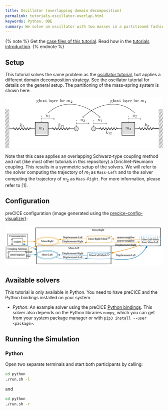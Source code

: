 ```yaml
---
title: Oscillator (overlapping domain decomposition)
permalink: tutorials-oscillator-overlap.html
keywords: Python, ODE
summary: We solve an oscillator with two masses in a partitioned fashion with overlapping domain decomposition. Each mass is solved by an independent ODE.
---
```


{% note %}
Get the [case files of this tutorial](https://github.com/precice/tutorials/tree/master/oscillator-overlap). Read how in the [tutorials introduction](https://precice.org/tutorials.html).
{% endnote %}

## Setup

This tutorial solves the same problem as the [oscillator tutorial](https://precice.org/tutorials-oscillator.html), but applies a different domain decomposition strategy. See the oscillator tutorial for details on the general setup. The partitioning of the mass-spring system is shown here:

![Schematic drawing of oscillator example with overlapping domain decomposition](images/tutorials-oscillator-overlap-dd.png)

Note that this case applies an overlapping Schwarz-type coupling method and not (like most other tutorials in this repository) a Dirichlet-Neumann coupling. This results in a symmetric setup of the solvers. We will refer to the solver computing the trajectory of $m_1$ as `Mass-Left` and to the solver computing the trajectory of $m_2$ as `Mass-Right`. For more information, please refer to [1].

## Configuration

preCICE configuration (image generated using the [precice-config-visualizer](https://precice.org/tooling-config-visualization.html)):

![preCICE configuration visualization](images/tutorials-oscillator-overlap-precice-config.png)

## Available solvers

This tutorial is only available in Python. You need to have preCICE and the Python bindings installed on your system.

- *Python*: An example solver using the preCICE [Python bindings](https://precice.org/installation-bindings-python.html). This solver also depends on the Python libraries `numpy`, which you can get from your system package manager or with `pip3 install --user <package>`.

## Running the Simulation

### Python

Open two separate terminals and start both participants by calling:

```bash
cd python
./run.sh -l
```

and

```bash
cd python
./run.sh -r
```
